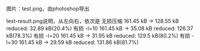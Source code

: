 
图片：test.png，由photoshop导出

test-result.png说明，从左向右，依次是
无损压缩     161.45 kB -> 128.55 kB reduced: 32.89 kB(20.4%)
有损 -l=10   161.45 kB -> 35.08 kB  reduced: 126.37 kB(78.3%)
有损 -l=20   161.45 kB -> 31.95 kB  reduced: 129.5 kB(80.2%)
有损 -l=30   161.45 kB -> 29.59 kB  reduced: 131.86 kB(81.7%)

